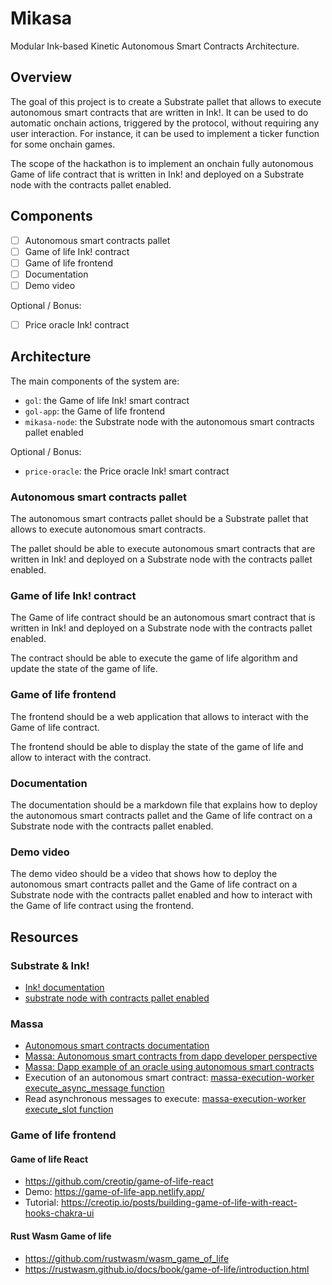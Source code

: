 # Mikasa

Modular Ink-based Kinetic Autonomous Smart Contracts Architecture.

## Overview

The goal of this project is to create a Substrate pallet that allows to execute autonomous smart contracts that are written in Ink!. It can be used to do automatic onchain actions, triggered by the protocol, without requiring any user interaction. For instance, it can be used to implement a ticker function for some onchain games. 

The scope of the hackathon is to implement an onchain fully autonomous Game of life contract that is written in Ink! and deployed on a Substrate node with the contracts pallet enabled.

## Components

- [ ] Autonomous smart contracts pallet
- [ ] Game of life Ink! contract
- [ ] Game of life frontend
- [ ] Documentation
- [ ] Demo video

Optional / Bonus:
- [ ] Price oracle Ink! contract


## Architecture

The main components of the system are:
- `gol`: the Game of life Ink! smart contract
- `gol-app`: the Game of life frontend
- `mikasa-node`: the Substrate node with the autonomous smart contracts pallet enabled

Optional / Bonus:
- `price-oracle`: the Price oracle Ink! smart contract

### Autonomous smart contracts pallet

The autonomous smart contracts pallet should be a Substrate pallet that allows to execute autonomous smart contracts.

The pallet should be able to execute autonomous smart contracts that are written in Ink! and deployed on a Substrate node with the contracts pallet enabled.

### Game of life Ink! contract

The Game of life contract should be an autonomous smart contract that is written in Ink! and deployed on a Substrate node with the contracts pallet enabled.

The contract should be able to execute the game of life algorithm and update the state of the game of life.

### Game of life frontend

The frontend should be a web application that allows to interact with the Game of life contract.

The frontend should be able to display the state of the game of life and allow to interact with the contract.

### Documentation

The documentation should be a markdown file that explains how to deploy the autonomous smart contracts pallet and the Game of life contract on a Substrate node with the contracts pallet enabled.

### Demo video

The demo video should be a video that shows how to deploy the autonomous smart contracts pallet and the Game of life contract on a Substrate node with the contracts pallet enabled and how to interact with the Game of life contract using the frontend.


## Resources
### Substrate & Ink!
- [Ink! documentation](https://use.ink/)
- [substrate node with contracts pallet enabled](https://github.com/paritytech/substrate-contracts-node)

### Massa
- [Autonomous smart contracts documentation](https://docs.massa.net/en/latest/general-doc/autonomous-sc.html#general-asc)
- [Massa: Autonomous smart contracts from dapp developer perspective](https://docs.massa.net/en/latest/general-doc/autonomous-sc.html#general-asc)
- [Massa: Dapp example of an oracle using autonomous smart contracts](https://github.com/massalabs/massa-sc-examples/blob/main/ticker/assembly/contracts/oracle.ts#L25)
- Execution of an autonomous smart contract: [massa-execution-worker execute_async_message function](https://github.com/massalabs/massa/blob/main/massa-execution-worker/src/execution.rs#L695)
- Read asynchronous messages to execute: [massa-execution-worker execute_slot function](https://github.com/massalabs/massa/blob/main/massa-execution-worker/src/execution.rs#L819)

### Game of life frontend
#### Game of life React

- https://github.com/creotip/game-of-life-react
- Demo: https://game-of-life-app.netlify.app/
- Tutorial: https://creotip.io/posts/building-game-of-life-with-react-hooks-chakra-ui

#### Rust Wasm Game of life

- https://github.com/rustwasm/wasm_game_of_life
- https://rustwasm.github.io/docs/book/game-of-life/introduction.html